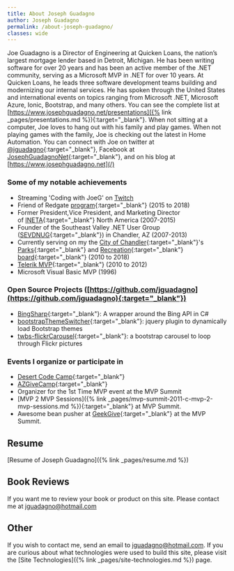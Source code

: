 ```yaml
---
title: About Joseph Guadagno
author: Joseph Guadagno
permalink: /about-joseph-guadagno/
classes: wide
---
```

Joe Guadagno is a Director of Engineering at Quicken Loans, the nation’s largest mortgage lender based in Detroit, Michigan. He has been writing software for over 20 years and has been an active member of the .NET community, serving as a Microsoft MVP in .NET for over 10 years. At Quicken Loans, he leads three software development teams building and modernizing our internal services. He has spoken through the United States and international events on topics ranging from Microsoft .NET, Microsoft Azure, Ionic, Bootstrap, and many others. You can see the complete list at [https://www.josephguadagno.net/presentations]({% link _pages/presentations.md %}){:target="_blank"}. When not sitting at a computer, Joe loves to hang out with his family and play games. When not playing games with the family, Joe is checking out the latest in Home Automation. You can connect with Joe on twitter at  [@jguadagno](https://www.twitter.com/jguadagno){:target="_blank"}, Facebook at [JosephGuadagnoNet](https://www.facebook.com/JosephGuadagnoNet/){:target="_blank"}, and on his blog at [https://www.josephguadagno.net](/)

### Some of my notable achievements

* Streaming 'Coding with JoeG' on [Twitch](https://twitch.tv/jguadagno)
* Friend of Redgate [program](http://www.red-gate.com/community/friends-of-rg){:target="_blank"} (2015 to 2018)
* Former President,Vice President, and Marketing Director of [INETA](http://ineta.org/){:target="_blank"} North America (2007-2015)
* Founder of the Southeast Valley .NET User Group ([SEVDNUG](http://sevdnug.org/home.aspx){:target="_blank"}) in Chandler, AZ (2007-2013)
* Currently serving on my the [City of Chandler](http://www.chandleraz.gov/){:target="_blank"}'s [Parks](http://www.chandleraz.gov/default.aspx?pageid=287){:target="_blank"} and [Recreation](http://www.chandleraz.gov/default.aspx?pageid=732){:target="_blank"} [board](http://www.chandleraz.gov/default.aspx?pageid=268){:target="_blank"} (2010 to 2018)
* [Telerik MVP](http://www.telerik.com/community/client-profile.aspx?cId=187651){:target="_blank"} (2010 to 2012)
* Microsoft Visual Basic MVP (1996)

### Open Source Projects ([https://github.com/jguadagno](https://github.com/jguadagno){:target="_blank"})

* [BingSharp](http://bingsharp.codeplex.com/){:target="_blank"}: A wrapper around the Bing API in C#
* [bootstrapThemeSwitcher](https://github.com/jguadagno/bootstrapThemeSwitcher){:target="_blank"}: jquery plugin to dynamically load Bootstrap themes
* [twbs-flickrCarousel](https://github.com/jguadagno/twbs-flickrCarousel){:target="_blank"}: a bootstrap carousel to loop through Flickr pictures

### Events I organize or participate in

* [Desert Code Camp](https://desertcodecamp.com/){:target="_blank"}
* [AZGiveCamp](http://azgivecamp.org/){:target="_blank"}
* Organizer for the 1st Time MVP event at the MVP Summit
* [MVP 2 MVP Sessions]({% link _pages/mvp-summit-2011-c-mvp-2-mvp-sessions.md %}){:target="_blank"} at MVP Summit.
* Awesome bean pusher at [GeekGive](http://geekgive.org/project/mvpsummit2012.aspx){:target="_blank"} at the MVP Summit.

## Resume

[Resume of Joseph Guadagno]({% link _pages/resume.md %})

## Book Reviews

If you want me to review your book or product on this site. Please contact me at [jguadagno@hotmail.com](mailto:jguadagno@hotmail.com?Subject=%27Product%20Review%20Request%27 "Send me an email")

## Other

If you wish to contact me, send an email to [jguadagno@hotmail.com](mailto:jguadagno@hotmail.com). If you are curious about what technologies were used to build this site, please visit the [Site Technologies]({% link _pages/site-technologies.md %}) page.
